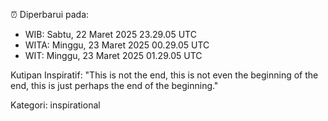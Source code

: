 ⏰ Diperbarui pada:
- WIB: Sabtu, 22 Maret 2025 23.29.05 UTC
- WITA: Minggu, 23 Maret 2025 00.29.05 UTC
- WIT: Minggu, 23 Maret 2025 01.29.05 UTC

Kutipan Inspiratif:
"This is not the end, this is not even the beginning of the end, this is just perhaps the end of the beginning."


Kategori: inspirational

